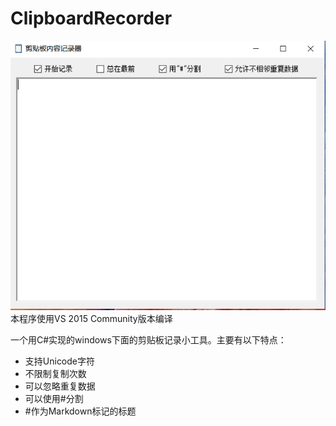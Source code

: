 # ClipboardRecorder
![截图](pic.png)
本程序使用VS 2015 Community版本编译

一个用C#实现的windows下面的剪贴板记录小工具。主要有以下特点：
* 支持Unicode字符
* 不限制复制次数
* 可以忽略重复数据
* 可以使用#分割
* #作为Markdown标记的标题